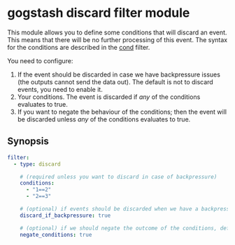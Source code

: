 # gogstash discard filter module

This module allows you to define some conditions that will discard an event. This means that there will be no further processing of this event.
The syntax for the conditions are described in the [cond](../cond) filter.

You need to configure:

1. If the event should be discarded in case we have backpressure issues (the outputs cannot send the data out). The default is not to discard events, you need to enable it.
2. Your conditions. The event is discarded if *any* of the conditions evaluates to true.
3. If you want to negate the behaviour of the conditions; then the event will be discarded unless *any* of the conditions evaluates to true.

## Synopsis

```yaml
filter:
  - type: discard

    # (required unless you want to discard in case of backpressure)
    conditions:
      - "1==2"
      - "2==3"

    # (optional) if events should be discarded when we have a backpressure issue, default: false
    discard_if_backpressure: true

    # (optional) if we should negate the outcome of the conditions, default: false
    negate_conditions: true
```
